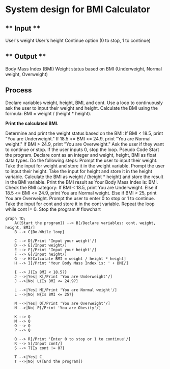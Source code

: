 # System design for BMI Calculator

## ** Input **

User's weight
User's height
Continue option (0 to stop, 1 to continue)

## ** Output **

Body Mass Index (BMI)
Weight status based on BMI (Underweight, Normal weight, Overweight)

## Process

Declare variables weight, height, BMI, and cont.
Use a loop to continuously ask the user to input their weight and height.
Calculate the BMI using the formula: BMI = weight / (height * height).

**Print the calculated BMI.**

Determine and print the weight status based on the BMI:
If BMI < 18.5, print "You are Underweight."
If 18.5 <= BMI <= 24.9, print "You are Normal weight."
If BMI > 24.9, print "You are Overweight."
Ask the user if they want to continue or stop. If the user inputs 0, stop the loop.
Pseudo Code
Start the program.
Declare cont as an integer and weight, height, BMI as float data types.
Do the following steps:
Prompt the user to input their weight.
Take the input for weight and store it in the weight variable.
Prompt the user to input their height.
Take the input for height and store it in the height variable.
Calculate the BMI as weight / (height * height) and store the result in the BMI variable.
Print the BMI result as Your Body Mass Index is: BMI.
Check the BMI category:
If BMI < 18.5, print You are Underweight.
Else if 18.5 <= BMI <= 24.9, print You are Normal weight.
Else if BMI > 25, print You are Overweight.
Prompt the user to enter 0 to stop or 1 to continue.
Take the input for cont and store it in the cont variable.
Repeat the loop while cont != 0.
Stop the program.# flowchart
```mermaid
graph TD;
    A([Start the program]) --> B[/Declare variables: cont, weight, height, BMI/]
    B --> C{Do-While loop}
    
    C --> D[/Print 'Input your weight'/]
    D --> E[/Input weight/]
    E --> F[/Print 'Input your height'/]
    F --> G[/Input height/]
    G --> H[Calculate BMI = weight / height * height]
    H --> I[/Print 'Your Body Mass Index is: ' + BMI/]
    
    I --> J{Is BMI < 18.5?}
    J -->|Yes| K[/Print 'You are Underweight'/]
    J -->|No| L{Is BMI <= 24.9?}
    
    L -->|Yes| M[/Print 'You are Normal weight'/]
    L -->|No| N{Is BMI <= 25?}
    
    N -->|Yes| O[/Print 'You are Overweight'/]
    N -->|No| P[/Print 'You are Obesity'/]
    
    K --> Q
    M --> Q
    O --> Q
    P --> Q
    
    Q --> R[/Print 'Enter 0 to stop or 1 to continue'/]
    R --> S[/Input cont/]
    S --> T{Is cont != 0?}
    
    T -->|Yes| C
    T -->|No| U([End the program])

```
